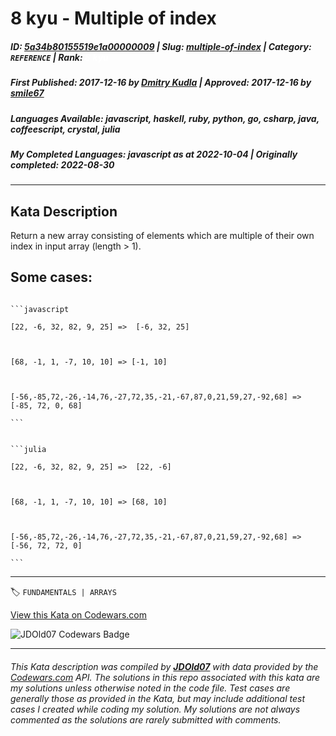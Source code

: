 # 8 kyu - Multiple of  index

##### **ID**: [5a34b80155519e1a00000009](https://www.codewars.com/kata/5a34b80155519e1a00000009) | **Slug**: [multiple-of-index](https://www.codewars.com/kata/5a34b80155519e1a00000009) | **Category**: `REFERENCE` | **Rank**: <span style="color:white">8 kyu</span>

##### **First Published**: 2017-12-16 ***by*** [Dmitry Kudla](https://www.codewars.com/users/Dmitry%20Kudla) | **Approved**: 2017-12-16 ***by*** [smile67](https://www.codewars.com/users/smile67)

##### **Languages Available**: javascript, haskell, ruby, python, go, csharp, java, coffeescript, crystal, julia

##### **My Completed Languages**: javascript ***as at*** 2022-10-04 | **Originally completed**: 2022-08-30

---

## Kata Description


Return a new array consisting of elements which are multiple of their own index in input array (length > 1).



## Some cases: 



````if-not:julia

```javascript

[22, -6, 32, 82, 9, 25] =>  [-6, 32, 25]



[68, -1, 1, -7, 10, 10] => [-1, 10]



[-56,-85,72,-26,-14,76,-27,72,35,-21,-67,87,0,21,59,27,-92,68] => [-85, 72, 0, 68]

```

````

````if:julia

```julia

[22, -6, 32, 82, 9, 25] =>  [22, -6]



[68, -1, 1, -7, 10, 10] => [68, 10]



[-56,-85,72,-26,-14,76,-27,72,35,-21,-67,87,0,21,59,27,-92,68] => [-56, 72, 72, 0]

```

````





---


🏷 `FUNDAMENTALS | ARRAYS`


[View this Kata on Codewars.com](https://www.codewars.com/kata/5a34b80155519e1a00000009)

![](https://www.codewars.com/users/jdold07/badges/large "JDOld07 Codewars Badge")

---

###### *This Kata description was compiled by [**JDOld07**](https://tpstech.dev) with data provided by the [Codewars.com](https://www.codewars.com) API.  The solutions in this repo associated with this kata are my solutions unless otherwise noted in the code file.  Test cases are generally those as provided in the Kata, but may include additional test cases I created while coding my solution.  My solutions are not always commented as the solutions are rarely submitted with comments.*
